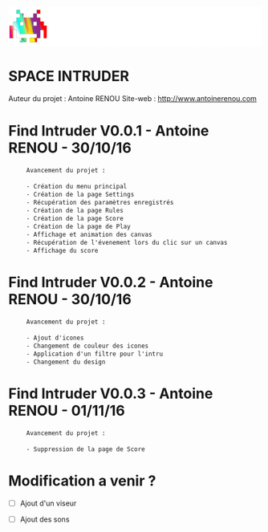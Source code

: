 ![Healthy Heart Rate logo](https://github.com/AntoineRenou/FindIntruder/blob/master/app/src/main/res/drawable/headermini.png)

# SPACE INTRUDER

Auteur du projet : Antoine RENOU
Site-web :  http://www.antoinerenou.com

# Find Intruder V0.0.1 - Antoine RENOU - 30/10/16
         Avancement du projet : 
         
         - Création du menu principal       
         - Création de la page Settings        
         - Récupération des paramètres enregistrés       
         - Création de la page Rules        
         - Création de la page Score       
         - Création de la page de Play
         - Affichage et animation des canvas
         - Récupération de l'évenement lors du clic sur un canvas
         - Affichage du score

# Find Intruder V0.0.2 - Antoine RENOU - 30/10/16
         Avancement du projet : 
         
         - Ajout d'icones     
         - Changement de couleur des icones
         - Application d'un filtre pour l'intru  
         - Changement du design
         
# Find Intruder V0.0.3 - Antoine RENOU - 01/11/16
         Avancement du projet : 
         
         - Suppression de la page de Score


# Modification a venir ?
* [ ] Ajout d'un viseur
* [ ] Ajout des sons



